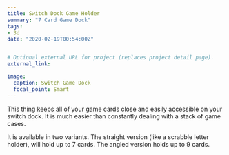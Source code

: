 ```yaml
---
title: Switch Dock Game Holder
summary: "7 Card Game Dock"
tags:
- 3d
date: "2020-02-19T00:54:00Z"


# Optional external URL for project (replaces project detail page).
external_link: 

image:
  caption: Switch Game Dock
  focal_point: Smart
---
```


This thing keeps all of your game cards close and easily accessible on your switch dock. It is much easier than constantly dealing with a stack of game cases.

It is available in two variants. 
The straight version (like a scrabble letter holder), will hold up to 7 cards.
The angled version holds up to 9 cards.